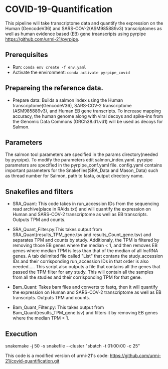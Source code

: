 # COVID-19-Quantification
This pipeline will take transcriptome data and quantify the expression on the Human (GencodeV36) and SARS-COV-2(ASM985889v3) transcriptomes as well as human evidence based (EB) gene treanscripts using pyrpipe https://github.com/urmi-21/pyrpipe.

## Prerequisites
* Run: `conda env create -f env.yaml`
* Activate the environment: `conda activate pyrpipe_covid`


## Prepareing the reference data. 
* Prepare data: Builds a salmon index using the Human transcriptome(GencodeV36), SARS-COV-2 transcriptome (ASM985889v3), and Human EB gene transcripts. To increase mapping accuracy, the human genome along with viral decoys and spike-ins from the Genomic Data Commons (GRCh38.d1.vd1) will be used as decoys for Salmon.


## Parameters
The salmon tool parameters are specified in the params directory(needed by pyrpipe). To modify the parameters edit salmon_index.yaml. pyrpipe parameters are specified in the pyrpipe_conf.yaml file. config.yaml contains important parameters for the Snakefiles(SRA_Data and Mason_Data) such as thread number for Salmon, path to fasta, output directory name. 


## Snakefiles and filters
* SRA_Quant: This code takes in run_accession IDs from the sequencing read archive(place in RAids.txt) and will quantify the expression on Human and SARS-COV-2 transcriptome as well as EB transcripts. Outputs TPM and counts. 

* SRA_Quant_Filter.py:This takes output from SRA_Quant(results_TPM_gene.tsv and results_Count_gene.tsv) and separates TPM and counts by study. Additionaly, the TPM is filtered by removing those EB genes where the median < 1, and then removes EB genes where median TPM is less than that of the median of all lncRNA genes. A tab delimited file called "List" that contans the study_accession IDs and their corrisponding run_accession IDs in that order is also needed..... This script also outputs a file that contains all the genes that passed the TPM filter for any study. This will contain all the samples from all the studies and their corrisponding TPM for that gene. 
 
* Bam_Quant: Takes bam files and converts to fastq, then it will quantify the expression on Human and SARS-COV-2 transcriptome as well as EB transcripts. Outputs TPM and counts.

* Bam_Quant_Filter.py: This takes output from Bam_Quant(results_TPM_gene.tsv) and filters it by removing EB genes where the median TPM < 1.  


## Execution 
snakemake -j 50 -s snakefile --cluster "sbatch -t 01:00:00 -c 25"



This code is a modified version of urmi-21's code: https://github.com/urmi-21/covid-quantification.git





